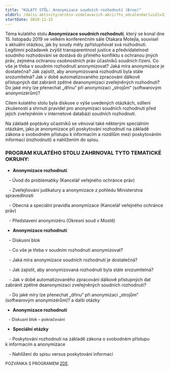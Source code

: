 ```yaml
---
title: "KULATÝ STŮL: Anonymizace soudních rozhodnutí (Brno)"
oldUrl: /dalsi-aktivity/archiv-vzdelavacich-akci/?tx_odcalendar[uid]=321&cHash=e2891311666c6d81da0510e2dbb02369
startDate: 2019-11-15
---
```


<p class="align-blok">Téma kulatého stolu<b> Anonymizace soudních rozhodnutí</b>, který se konal dne 15. listopadu 2019 ve velkém konferenčním sále Otakara Motejla, souvisel s aktuální otázkou, jak by soudy měly zpřístupňovat svá
rozhodnutí. Legitimní požadavek zvýšit transparentnost justice a předvídatelnost soudního
rozhodování se dostává do přímého konfliktu s ochranou jiných práv, zejména ochranou
osobnostních práv účastníků soudních řízení. Co vše je třeba v soudním rozhodnutí
anonymizovat? Jaká míra anonymizace je dostatečná? Jak zajistit, aby anonymizovaná
rozhodnutí byla stále srozumitelná? Jak v době automatizovaného zpracování dálkově
přístupných dat zabránit zpětné deanonymizaci zveřejněných rozhodnutí? Do jaké míry lze
přenechat „dřinu“ při anonymizaci „strojům“ (softwarovým anonymizérům)?</p>
<p class="align-blok">Cílem kulatého stolu byla diskuse o výše uvedených otázkách, sdílení zkušeností a shrnutí
pravidel pro anonymizaci soudních rozhodnutí před jejich zveřejněním v internetové databázi
soudních rozhodnutí.</p>
<p class="align-blok">Na základě poptávky účastníků se věnoval také některým speciálním otázkám, jako je
anonymizace při poskytování rozhodnutí na základě zákona o svobodném přístupu
k informacím a rozdílům mezi poskytováním informací (rozhodnutí) a nahlížením do spisu.</p><h3 class="align-blok"></h3><h3 class="align-blok"></h3><h3 class="align-blok">PROGRAM KULATÉHO STOLU ZAHRNOVAL TYTO TEMATICKÉ OKRUHY:</h3><p></p><ul><li><b>Anonymizace rozhodnutí</b></li></ul><p>   - Úvod do problematiky (Kancelář veřejného ochránce práv)
</p>
<p>   - Zveřejňování judikatury a anonymizace z pohledu Ministerstva
spravedlnosti
</p>
<p>   - Obecná a speciální pravidla anonymizace (Kancelář veřejného ochránce
práv)
</p>
<p>   - Představení anonymizéru (Okresní soud v Mostě)</p>
<p></p><ul><li><b>Anonymizace rozhodnutí</b></li></ul><p>   - Diskusní blok
</p>
<p>   - Co vše je třeba v soudním rozhodnutí anonymizovat?
</p>
<p>   - Jaká míra anonymizace soudních rozhodnutí je dostatečná?
</p>
<p>   - Jak zajistit, aby anonymizovaná rozhodnutí byla stále srozumitelná?
</p>
<p>   - Jak v době automatizovaného zpracování dálkově přístupných dat
zabránit zpětné deanonymizaci zveřejněných soudních rozhodnutí?
</p>
<p>   - Do jaké míry lze přenechat „dřinu“ při anonymizaci „strojům“
(softwarovým anonymizérům)?
a další otázky</p>
<p></p><ul><li><b>Anonymizace rozhodnutí</b></li></ul><p><span style="font-size: 12.8px;">   - Diskusní blok – pokračování</span></p>
<p></p><ul><li><b>Speciální otázky</b></li></ul><p>   - Poskytování rozhodnutí na základě zákona o svobodném přístupu
k informacím a anonymizace</p>
<p>   - Nahlížení do spisu versus poskytování informací </p>
<p></p>
<p><span style="font-size: 12.8px;">POZVÁNKA S PROGRAMEM </span><a href="https://www.ochrance.cz/uploads-import/projekt_ESF/00_2019_VA/KULATE_STOLY/11_15_Anonymizace_soudnich_rozhodnuti/11_15_Anonymizace_soudnich_rozhodnuti_POZVANKA.pdf" style="font-size: 12.8px;">ZDE</a><span style="font-size: 12.8px;">.</span></p>
